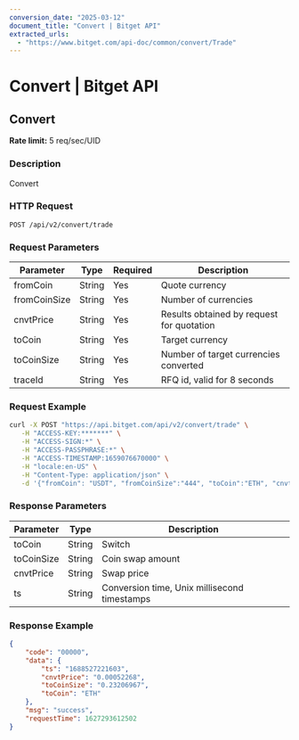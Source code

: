 ```yaml
---
conversion_date: "2025-03-12"
document_title: "Convert | Bitget API"
extracted_urls:
  - "https://www.bitget.com/api-doc/common/convert/Trade"
---
```


# Convert | Bitget API

## Convert

**Rate limit:** 5 req/sec/UID

### Description

Convert

### HTTP Request

```
POST /api/v2/convert/trade
```

### Request Parameters

| Parameter     | Type   | Required | Description                            |
|---------------|--------|----------|----------------------------------------|
| fromCoin      | String | Yes      | Quote currency                         |
| fromCoinSize  | String | Yes      | Number of currencies                   |
| cnvtPrice     | String | Yes      | Results obtained by request for quotation |
| toCoin        | String | Yes      | Target currency                        |
| toCoinSize    | String | Yes      | Number of target currencies converted  |
| traceId       | String | Yes      | RFQ id, valid for 8 seconds            |

### Request Example

```bash
curl -X POST "https://api.bitget.com/api/v2/convert/trade" \
   -H "ACCESS-KEY:*******" \
   -H "ACCESS-SIGN:*" \
   -H "ACCESS-PASSPHRASE:*" \
   -H "ACCESS-TIMESTAMP:1659076670000" \
   -H "locale:en-US" \
   -H "Content-Type: application/json" \
   -d '{"fromCoin": "USDT", "fromCoinSize":"444", "toCoin":"ETH", "cnvtPrice":"0.0005226794534969", "toCoinSize":"0.23206967", "traceId":"1"}'
```

### Response Parameters

| Parameter    | Type   | Description                      |
|--------------|--------|----------------------------------|
| toCoin       | String | Switch                           |
| toCoinSize   | String | Coin swap amount                 |
| cnvtPrice    | String | Swap price                       |
| ts           | String | Conversion time, Unix millisecond timestamps |

### Response Example

```json
{
    "code": "00000",
    "data": {
        "ts": "1688527221603",
        "cnvtPrice": "0.00052268",
        "toCoinSize": "0.23206967",
        "toCoin": "ETH"
    },
    "msg": "success",
    "requestTime": 1627293612502
}
```

